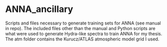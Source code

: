 # ANNA_ancillary

Scripts and files necessary to generate training sets for ANNA (see manual in repo). The included files other than the manual and Python scripts are what were used to generate Hydra-like spectra to train ANNA for my thesis. The atm folder contains the Kurucz/ATLAS atmospheric model grid I used. 
